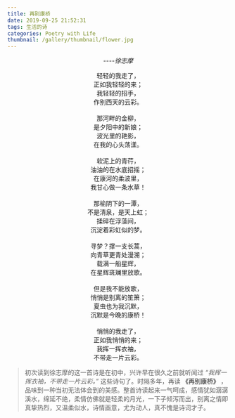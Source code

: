 ```yaml
---
title: 再别康桥
date: 2019-09-25 21:52:31
tags: 生活的诗
categories: Poetry with Life
thumbnail: /gallery/thumbnail/flower.jpg
---
```

<div align=center>

----*徐志摩*<br>

轻轻的我走了，<br>
正如我轻轻的来；<br>
我轻轻的招手，<br>
作别西天的云彩。<br>
<br>
那河畔的金柳，<br>
是夕阳中的新娘；<br>
波光里的艳影，<br>
在我的心头荡漾。<br>
<br>
软泥上的青荇，<br>
油油的在水底招摇；<br>
在康河的柔波里，<br>
我甘心做一条水草！<br>
<br>
那榆阴下的一潭，<br>
不是清泉，是天上虹；<br>
揉碎在浮藻间，<br>
沉淀着彩虹似的梦。<br>
<br>
寻梦？撑一支长蒿，<br>
向青草更青处漫溯；<br>
载满一船星辉，<br>
在星辉斑斓里放歌。<br>
<br>
但是我不能放歌，<br>
悄悄是别离的笙箫；<br>
夏虫也为我沉默，<br>
沉默是今晚的康桥！<br>
<br>
悄悄的我走了，<br>
正如我悄悄的来；<br>
我挥一挥衣袖，<br>
不带走一片云彩。<br>
</div>

<!--more-->
>初次读到徐志摩的这一首诗是在初中，兴许早在很久之前就听闻过 *“我挥一挥衣袖，不带走一片云彩。”* 这些诗句了。时隔多年，再读 **《再别康桥》** ，品味到一种当初无法体会到的美感。整首诗读起来一气呵成，感情犹如潺潺溪水，绵延不绝，柔情仿佛就是轻柔的月光，一下子倾泻而出，别离之情即真挚热烈，又温柔似水，诗情画意，尤为动人，真不愧是诗词才子。